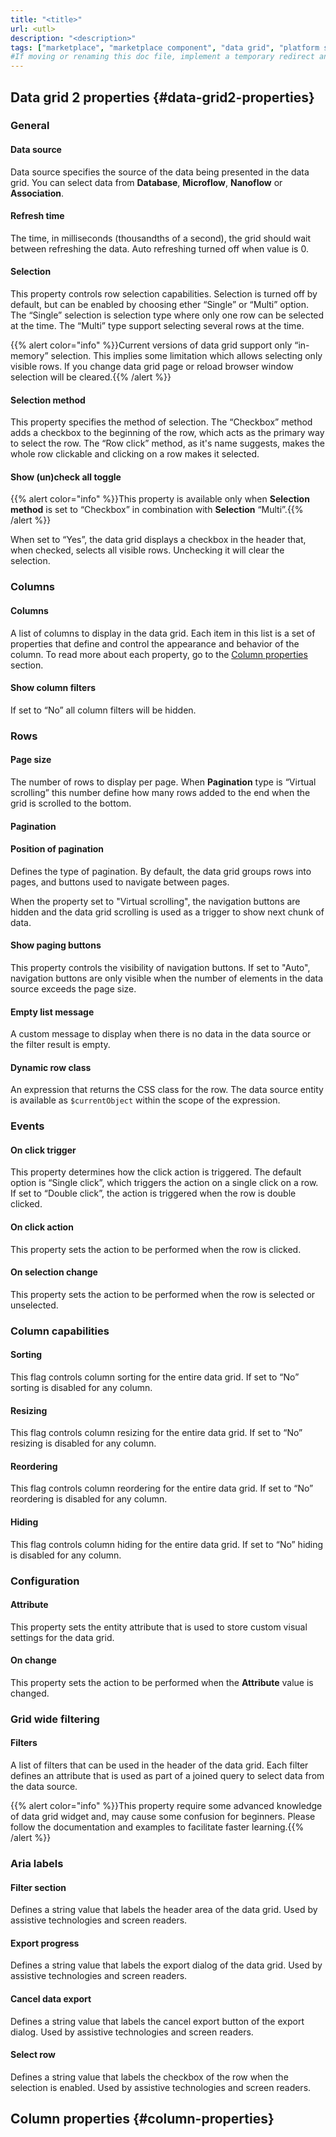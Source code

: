 ```yaml
---
title: "<title>"
url: <utl>
description: "<description>"
tags: ["marketplace", "marketplace component", "data grid", "platform support", "external entities"]
#If moving or renaming this doc file, implement a temporary redirect and let the respective team know they should update the URL in the product. See Mapping to Products for more details.
---
```


## Data grid 2 properties {#data-grid2-properties}

### General

#### Data source

Data source specifies the source of the data being presented in the data grid. You can select data from **Database**, **Microflow**, **Nanoflow** or **Association**.

#### Refresh time

The time, in milliseconds (thousandths of a second), the grid should wait between refreshing the data. Auto refreshing turned off when value is 0.

#### Selection

This property controls row selection capabilities. Selection is turned off by default, but can be enabled by choosing ether “Single” or “Multi” option. The “Single” selection is selection type where only one row can be selected at the time. The “Multi” type support selecting several rows at the time.

{{% alert color="info" %}}Current versions of data grid support only “in-memory” selection. This implies some limitation which allows selecting only visible rows. If you change data grid page or reload browser window selection will be cleared.{{% /alert %}}

#### Selection method

This property specifies the method of selection. The “Checkbox” method adds a checkbox to the beginning of the row, which acts as the primary way to select the row. The “Row click” method, as it's name suggests, makes the whole row clickable and clicking on a row makes it selected.

#### Show (un)check all toggle

{{% alert color="info" %}}This property is available only when **Selection method** is set to “Checkbox” in combination with **Selection** “Multi”.{{% /alert %}}

When set to “Yes”, the data grid displays a checkbox in the header that, when checked, selects all visible rows. Unchecking it will clear the selection.

### Columns

#### Columns

A list of columns to display in the data grid. Each item in this list is a set of properties that define and control the appearance and behavior of the column. To read more about each property, go to the [Column properties](#column-properties) section.

#### Show column filters

If set to “No” all column filters will be hidden. 

### Rows

#### Page size

The number of rows to display per page. When **Pagination** type is “Virtual scrolling” this number define how many rows added to the end when the grid is scrolled to the bottom.

#### Pagination

#### Position of pagination

Defines the type of pagination. By default, the data grid groups rows into pages, and buttons used to navigate between pages.

When the property set to "Virtual scrolling", the navigation buttons are hidden and the data grid scrolling is used as a trigger to show next chunk of data.

#### Show paging buttons

This property controls the visibility of navigation buttons. If set to "Auto", navigation buttons are only visible when the number of elements in the data source exceeds the page size.

#### Empty list message

A custom message to display when there is no data in the data source or the filter result is empty.

#### Dynamic row class

An expression that returns the CSS class for the row. The data source entity is available as `$currentObject` within the scope of the expression.

### Events

#### On click trigger

This property determines how the click action is triggered. The default option is “Single click”, which triggers the action on a single click on a row. If set to “Double click”, the action is triggered when the row is double clicked.

#### On click action

This property sets the action to be performed when the row is clicked.

#### On selection change

This property sets the action to be performed when the row is selected or unselected.

### Column capabilities

#### Sorting

This flag controls column sorting for the entire data grid. If set to “No” sorting is disabled for any column.

#### Resizing

This flag controls column resizing for the entire data grid. If set to “No” resizing is disabled for any column.

#### Reordering

This flag controls column reordering for the entire data grid. If set to “No” reordering is disabled for any column.

#### Hiding

This flag controls column hiding for the entire data grid. If set to “No” hiding is disabled for any column.

### Configuration

#### Attribute

This property sets the entity attribute that is used to store custom visual settings for the data grid.

#### On change

This property sets the action to be performed when the **Attribute** value is changed.

### Grid wide filtering

#### Filters

A list of filters that can be used in the header of the data grid. Each filter defines an attribute that is used as part of a joined query to select data from the data source.

{{% alert color="info" %}}This property require some advanced knowledge of data grid widget and, may cause some confusion for beginners. Please follow the documentation and examples to facilitate faster learning.{{% /alert %}}

### Aria labels

#### Filter section

Defines a string value that labels the header area of the data grid. Used by assistive technologies and screen readers.

#### Export progress

Defines a string value that labels the export dialog of the data grid. Used by assistive technologies and screen readers.

#### Cancel data export

Defines a string value that labels the cancel export button of the export dialog. Used by assistive technologies and screen readers.

#### Select row

Defines a string value that labels the checkbox of the row when the selection is enabled. Used by assistive technologies and screen readers.

## Column properties {#column-properties}

